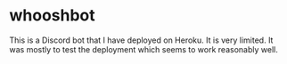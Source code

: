 # whooshbot

This is a Discord bot that I have deployed on Heroku. It is very limited. It was mostly to test the deployment which seems to work reasonably well.
